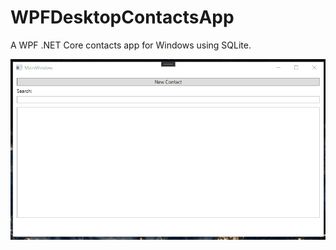 # WPFDesktopContactsApp
A WPF .NET Core contacts app for Windows using SQLite.

![](ContactsExampleGif.gif)
